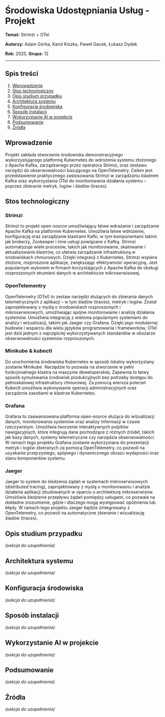 # Środowiska Udostępniania Usług - Projekt

**Temat:** Strimzi + OTel

**Autorzy:** Adam Górka, Karol Kiszka, Paweł Gacek, Łukasz Dydek  

**Rok:** 2025, **Grupa:** 12

---

## Spis treści

1. [Wprowadzenie](#wprowadzenie)
2. [Stos technologiczny](#stos-technologiczny)
3. [Opis studium przypadku](#opis-studium-przypadku)
4. [Architektura systemu](#architektura-systemu)
5. [Konfiguracja środowiska](#konfiguracja-środowiska)
6. [Sposób instalacji](#sposób-instalacji)
7. [Wykorzystanie AI w projekcie](#wykorzystanie-ai-w-projekcie)
8. [Podsumowanie](#podsumowanie)
9. [Źródła](#źródła)


## Wprowadzenie

Projekt zakłada stworzenie środowiska demonstracyjnego wykorzystującego platformę Kubernetes do wdrożenia systemu złożonego z Apache Kafka, zarządzanego przez operatora Strimzi, oraz zestawu narzędzi do obserwowalności bazującego na OpenTelemetry. Celem jest przedstawienie praktycznego zastosowania Strimzi w zarządzaniu klastrem Kafka oraz wykorzystania OTel do monitorowania działania systemu – poprzez zbieranie metryk, logów i śladów (traces).

## Stos technologiczny

### Strimzi
Strimzi to projekt open-source umożliwiający łatwe wdrażanie i zarządzanie Apache Kafka na platformie Kubernetes. 
Umożliwia łatwe wdrożenie, konfigurację oraz zarządzanie klastrami Kafki, w tym komponentami takimi jak brokerzy, 
Zookeeper i inne usługi powiązane z Kafką. Strimzi automatyzuje wiele procesów, takich jak monitorowanie, skalowanie i aktualizowanie klastrów, 
co ułatwia zarządzanie infrastrukturą w środowiskach chmurowych. Dzięki integracji z Kubernetes, 
Strimzi wspiera złożone, rozproszone aplikacje, zwiększając efektywność operacyjną. 
Jest popularnym wyborem w firmach korzystających z Apache Kafka do obsługi rozproszonych strumieni danych w architekturze mikroserwisowej.

### OpenTelementry
OpenTelemetry (OTel) to zestaw narzędzi służących do zbierania danych telemetrycznych z aplikacji – w tym śladów (traces), metryk i logów.
Został zaprojektowany z myślą o środowiskach rozproszonych i mikroserwisowych, 
umożliwiając spójne monitorowanie i analizę działania systemów.
Umożliwia integrację z wieloma popularnymi systemami do analizy i wizualizacji, takimi jak Jaeger czy Grafana.
Dzięki jego modularnej budowie i wsparciu dla wielu języków programowania i frameworków, OTel jest dziś jednym z najczęściej wykorzystywanych standardów w obszarze obserwowalności systemów rozproszonych.

### Minikube & kubectl
Do uruchomienia środowiska Kubernetes w sposób lokalny wykorzystany zostanie Minikube.
Narzędzie to pozwala na stworzenie w pełni funkcjonalnego klastra na maszynie deweloperskiej.
Zapewnia to łatwy sposób symulowania środowisk produkcyjnych bez potrzeby dostępu do pełnoskalowej infrastruktury chmurowej.
Za pomocą wiersza poleceń Kubectl umożliwia wykonywanie operacji administracyjnych oraz zarządznie zasobami w klastrze Kubernetes. 

### Grafana
Grafana to zaawansowana platforma open-source służąca do wizualizacji danych, monitorowania systemów oraz analizy informacji w czasie rzeczywistym. 
Umożliwia tworzenie interaktywnych pulpitów nawigacyjnych, które integrują dane pochodzące z różnych źródeł, takich jak bazy danych, systemy telemetryczne czy narzędzia obserwowalności. 
W ramach tego projektu Grafana zostanie wykorzystana do prezentacji metryk i logów zbieranych za pomocą OpenTelemetry, 
co pozwoli na uzyskanie przejrzystego, spójnego i dynamicznego obrazu wydajności oraz stanu komponentów systemu.

### Jaeger
Jaeger to system do śledzenia żądań w systemach mikroserwisowych (distributed tracing), 
zaprojektowany z myślą o monitorowaniu i analizie działania aplikacji zbudowanych w oparciu o architekturę mikroserwisów. 
Umożliwia śledzenie przepływu żądań pomiędzy usługami, co pozwala na dokładne zrozumienie, gdzie i dlaczego mogą występować opóźnienia lub błędy. 
W ramach tego projektu Jaeger będzie zintegrowany z OpenTelemetry, co pozwoli na automatyczne zbieranie i wizualizację śladów (traces).

## Opis studium przypadku

*(sekcja do uzupełnienia)*

## Architektura systemu

*(sekcja do uzupełnienia)*

## Konfiguracja środowiska

*(sekcja do uzupełnienia)*

## Sposób instalacji

*(sekcja do uzupełnienia)*

## Wykorzystanie AI w projekcie


*(sekcja do uzupełnienia)*

## Podsumowanie

*(sekcja do uzupełnienia)*

## Źródła

*(sekcja do uzupełnienia)*
